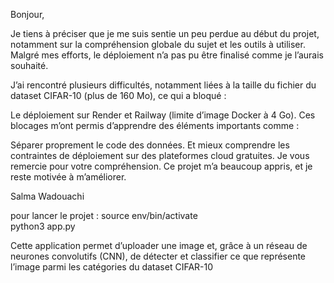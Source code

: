 Bonjour,

Je tiens à préciser que je me suis sentie un peu perdue au début du projet, notamment sur la compréhension globale du sujet et les outils à utiliser. Malgré mes efforts, le déploiement n’a pas pu être finalisé comme je l’aurais souhaité.

J’ai rencontré plusieurs difficultés, notamment liées à la taille du fichier du dataset CIFAR-10 (plus de 160 Mo), ce qui a bloqué :

Le déploiement sur Render et Railway (limite d’image Docker à 4 Go).
Ces blocages m’ont permis d’apprendre des éléments importants comme :

Séparer proprement le code des données.
Et mieux comprendre les contraintes de déploiement sur des plateformes cloud gratuites.
Je vous remercie pour votre compréhension. Ce projet m’a beaucoup appris, et je reste motivée à m’améliorer.

Salma Wadouachi

pour lancer le projet :
source env/bin/activate   
python3 app.py      

Cette application permet d’uploader une image et, grâce à un réseau de neurones convolutifs (CNN), de détecter et classifier ce que représente l’image parmi les catégories du dataset CIFAR-10

